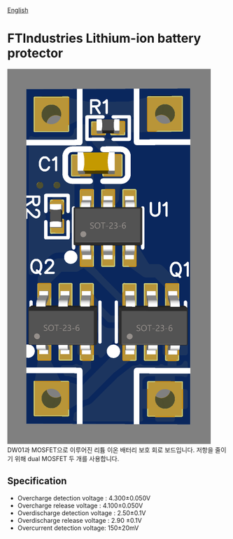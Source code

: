 [English](https://github.com/FTIndustries/lithium-ion-protector)
# FTIndustries Lithium-ion battery protector
![preview](https://github.com/FTIndustries/lithium-ion-protector/blob/main/3dpreview.png?raw=true)\
DW01과 MOSFET으로 이루어진 리튬 이온 배터리 보호 회로 보드입니다.
저항을 줄이기 위해 dual MOSFET 두 개를 사용합니다.
## Specification
- Overcharge detection voltage : 4.300±0.050V
- Overcharge release voltage : 4.100±0.050V
- Overdischarge detection voltage : 2.50±0.1V
- Overdischarge release voltage : 2.90 ±0.1V
- Overcurrent detection voltage: 150±20mV
